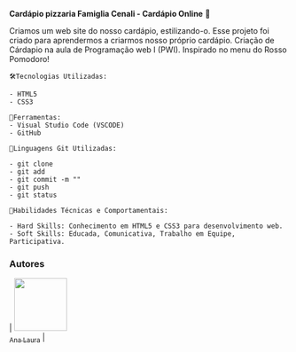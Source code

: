 **Cardápio pizzaria Famiglia Cenali - Cardápio Online** 🍕

Criamos um web site do nosso cardápio, estilizando-o. Esse projeto foi criado para aprendermos a criarmos nosso próprio cardápio. 
Criação de Cárdapio na aula de Programação web I (PWI). Inspirado no menu do Rosso Pomodoro! 

```
🛠️Tecnologias Utilizadas: 

- HTML5
- CSS3
```

```
🔧Ferramentas:
- Visual Studio Code (VSCODE)
- GitHub
```

```
📁Linguagens Git Utilizadas:

- git clone
- git add
- git commit -m ""
- git push
- git status
```

```
🎁Habilidades Técnicas e Comportamentais:

- Hard Skills: Conhecimento em HTML5 e CSS3 para desenvolvimento web.
- Soft Skills: Educada, Comunicativa, Trabalho em Equipe, Participativa.
```
### Autores 
| [<img loading="lazy" src="https://user-images.githubusercontent.com/140809968/272249265-389c8791-1744-4a19-a9a0-fde05e6dd499.jpg" width=95><br><sub>Ana Laura</sub>](https://github.com/anacenali) |  

